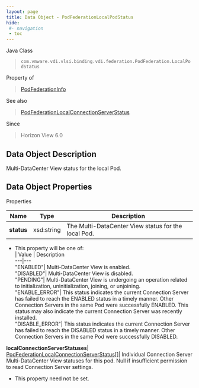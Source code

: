 ```yaml
---
layout: page
title: Data Object - PodFederationLocalPodStatus
hide:
 #- navigation
 - toc
---
```






Java Class  
> `com.vmware.vdi.vlsi.binding.vdi.federation.PodFederation.LocalPodStatus`

Property of  
> [PodFederationInfo](vdi.federation.PodFederation.PodFederationInfo.md#field_detail)

See also  
> [PodFederationLocalConnectionServerStatus](vdi.federation.PodFederation.LocalConnectionServerStatus.md)

Since  
> Horizon View 6.0


## Data Object Description 

Multi-DataCenter View status for the local Pod. 

## Data Object Properties

Properties

Name |  Type |  Description   
---|---|---  
**status**|  xsd:string|  The Multi-DataCenter View status for the local Pod.   


  * This property will be one of:  
|  Value |  Description   
---|---  
"ENABLED"| Multi-DataCenter View is enabled.  
"DISABLED"| Multi-DataCenter View is disabled.  
"PENDING"| Multi-DataCenter View is undergoing an operation related to initialization, uninitialization, joining, or unjoining.  
"ENABLE_ERROR"| This status indicates the current Connection Server has failed to reach the ENABLED status in a timely manner. Other Connection Servers in the same Pod were successfully ENABLED. This status may also indicate the current Connection Server was recently installed.  
"DISABLE_ERROR"| This status indicates the current Connection Server has failed to reach the DISABLED status in a timely manner. Other Connection Servers in the same Pod were successfully DISABLED.  

  
**localConnectionServerStatuses**| [PodFederationLocalConnectionServerStatus[]](vdi.federation.PodFederation.LocalConnectionServerStatus.md)|  Individual Connection Server Multi-DataCenter View statuses for this pod. Null if insufficient permission to read Connection Server settings.   


* This property need not be set.

  
  
  

  
  

